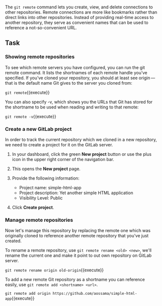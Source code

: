 The `git remote` command lets you create, view, and delete connections to other repositories. Remote connections 
are more like bookmarks rather than direct links into other repositories. Instead of providing real-time access to 
another repository, they serve as convenient names that can be used to reference a not-so-convenient URL.

## Task

### Showing remote repositories

To see which remote servers you have configured, you can run the git remote command. It lists the shortnames of each 
remote handle you’ve specified. If you’ve cloned your repository, you should at least see origin — that is the default 
name Git gives to the server you cloned from:

```git remote```{{execute}}

You can also specify -v, which shows you the URLs that Git has stored for the shortname to be used when reading and writing to that remote:

```git remote -v```{{execute}}

### Create a new GitLab project

In order to track the current repository which we cloned in a new repository, we need to create a project for it on the GitLab server.

1. In your dashboard, click the green **New project** button or use the plus icon in the upper right corner of the navigation bar.
2. This opens the **New project** page.
3. Provide the following information:

   * Project name: simple-html-app
   * Project description: Yet another simple HTML application
   * Visibility Level: Public

4. Click **Create project**.

### Manage remote repositories

Now let's manage this repository by replacing the remote one which was originally cloned to reference another remote repository that you've just created.

To rename a remote repository, use `git remote rename <old> <new>`, we'll rename the current one and make it point to out own repository on GitLab server.

```git remote rename origin old-origin```{{execute}}

To add a new remote Git repository as a shortname you can reference easily, use `git remote add <shortname> <url>`.

```git remote add origin https://github.com/aossama/simple-html-app```{{execute}}
